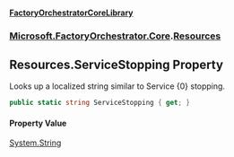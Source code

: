 #### [FactoryOrchestratorCoreLibrary](./FactoryOrchestratorCoreLibrary.md 'FactoryOrchestratorCoreLibrary')
### [Microsoft.FactoryOrchestrator.Core](./Microsoft-FactoryOrchestrator-Core.md 'Microsoft.FactoryOrchestrator.Core').[Resources](./Microsoft-FactoryOrchestrator-Core-Resources.md 'Microsoft.FactoryOrchestrator.Core.Resources')
## Resources.ServiceStopping Property
Looks up a localized string similar to Service {0} stopping.  
```csharp
public static string ServiceStopping { get; }
```
#### Property Value
[System.String](https://docs.microsoft.com/en-us/dotnet/api/System.String 'System.String')  
